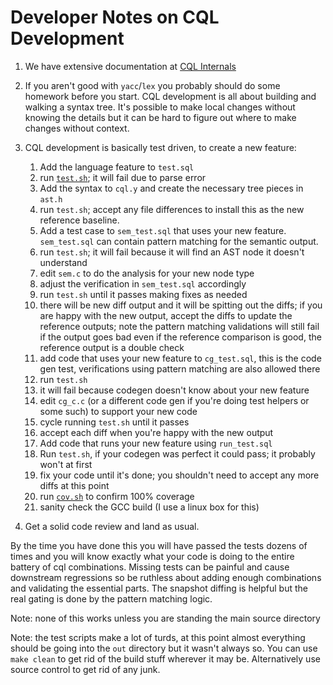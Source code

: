 # Developer Notes on CQL Development

1. We have extensive documentation at [CQL Internals](../developer_guide/_index.md)
2. If you aren't good with `yacc`/`lex` you probably should do some homework before you start. CQL development is all about building and walking a syntax tree.  It's possible to make local changes without knowing the details but it can be hard to figure out where to make changes without context.
3. CQL development is basically test driven, to create a new feature:
   1. Add the language feature to `test.sql`
   2. run [`test.sh`](testing.md); it will fail due to parse error
   3. Add the syntax to `cql.y` and create the necessary tree pieces in `ast.h`
   4. run `test.sh`; accept any file differences to install this as the new reference baseline.
   5. Add a test case to `sem_test.sql` that uses your new feature. `sem_test.sql` can contain pattern matching for the semantic output.
   6. run `test.sh`; it will fail because it will find an AST node it doesn't understand
   7. edit `sem.c` to do the analysis for your new node type
   8. adjust the verification in `sem_test.sql` accordingly
   9. run `test.sh` until it passes making fixes as needed
   10. there will be new diff output and it will be spitting out the diffs; if you are happy with the new output, accept the diffs to update the reference outputs; note the pattern matching validations will still fail if the output goes bad even if the reference comparison is good, the reference output is a double check
   11. add code that uses your new feature to `cg_test.sql`, this is the code gen test, verifications using pattern matching are also allowed there
   12. run `test.sh`
   13. it will fail because codegen doesn't know about your new feature
   14. edit `cg_c.c` (or a different code gen if you're doing test helpers or some such) to support your new code
   15. cycle running `test.sh` until it passes
   16. accept each diff when you're happy with the new output
   17. Add code that runs your new feature using `run_test.sql`
   18. Run `test.sh`, if your codegen was perfect it could pass; it probably won't at first
   19. fix your code until it's done; you shouldn't need to accept any more diffs at this point
   20. run [`cov.sh`](code-coverage.md) to confirm 100% coverage
   21. sanity check the GCC build (I use a linux box for this)

4. Get a solid code review and land as usual.

By the time you have done this you will have passed the tests dozens of times and you will know exactly what your code is doing to the entire battery of cql combinations.  Missing tests can be painful and cause downstream regressions so be ruthless about adding enough combinations and validating the essential parts.  The snapshot diffing is helpful but the real gating is done by the pattern matching logic.


Note: none of this works unless you are standing the main source directory

Note: the test scripts make a lot of turds, at this point almost everything should be going into the `out`
directory but it wasn't always so.  You can use `make clean` to get rid of the build stuff wherever it may be.
Alternatively use source control to get rid of any junk.
